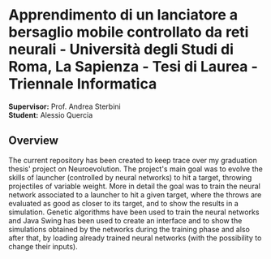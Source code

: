 # Apprendimento di un lanciatore a bersaglio mobile controllato da reti neurali - Università degli Studi di Roma, La Sapienza - Tesi di Laurea - Triennale Informatica

**Supervisor:** Prof. Andrea Sterbini  
**Student:** Alessio Quercia  

## Overview
The current repository has been created to keep trace over my graduation thesis' project on Neuroevolution. The project's main goal was to evolve the skills of launcher (controlled by neural networks) to hit a target, throwing projectiles of variable weight. More in detail the goal was to train the neural network associated to a launcher to hit a given target, where the throws are evaluated as good as closer to its target, and to show the results in a simulation. Genetic algorithms have been used to train the neural networks and Java Swing has been used to create an interface and to show the simulations obtained by the networks during the training phase and also after that, by loading already trained neural networks (with the possibility to change their inputs).
